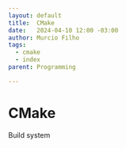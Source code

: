 ```yaml
---
layout: default
title:  CMake
date:   2024-04-10 12:00 -03:00
author: Murcio Filho
tags:
  - cmake
  - index
parent: Programming

---
```


# CMake

Build system